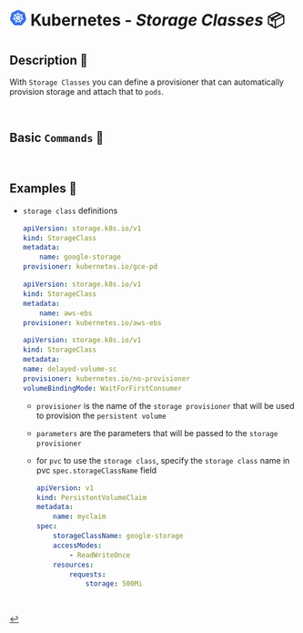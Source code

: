 # <img src="../../00-resources/img/k8s.png" width="30px"> **Kubernetes** - ***Storage Classes*** 📦


## **Description** 👀

With `Storage Classes` you can define a provisioner that can automatically provision storage and attach that to `pods`. 


<br />

## **Basic** `Commands` 📝

<br />


## **Examples** 🧩


* `storage class` definitions

    ```yaml
    apiVersion: storage.k8s.io/v1
    kind: StorageClass
    metadata:
        name: google-storage
    provisioner: kubernetes.io/gce-pd
    ```

    ```yaml
    apiVersion: storage.k8s.io/v1
    kind: StorageClass
    metadata:
        name: aws-ebs
    provisioner: kubernetes.io/aws-ebs
    ```

    ```yaml
    apiVersion: storage.k8s.io/v1
    kind: StorageClass
    metadata: 
    name: delayed-volume-sc
    provisioner: kubernetes.io/no-provisioner
    volumeBindingMode: WaitForFirstConsumer
    ```


  * `provisioner` is the name of the `storage provisioner` that will be used to provision the `persistent volume`
  * `parameters` are the parameters that will be passed to the `storage provisioner`

  * for `pvc` to use the `storage class`, specify the `storage class` name in pvc `spec.storageClassName` field

    ```yaml
    apiVersion: v1
    kind: PersistentVolumeClaim
    metadata:
        name: myclaim
    spec:
        storageClassName: google-storage
        accessModes:
            - ReadWriteOnce
        resources:
            requests:
                storage: 500Mi
    ```

<br />

[↩️](../README.md)
